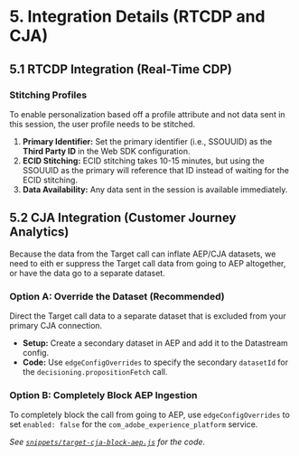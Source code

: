 # 5. Integration Details (RTCDP and CJA)

## 5.1 RTCDP Integration (Real-Time CDP)

### Stitching Profiles

To enable personalization based off a profile attribute and not data sent in this session, the user profile needs to be stitched.

1.  **Primary Identifier:** Set the primary identifier (i.e., SSOUUID) as the **Third Party ID** in the Web SDK configuration.
2.  **ECID Stitching:** ECID stitching takes 10-15 minutes, but using the SSOUUID as the primary will reference that ID instead of waiting for the ECID stitching.
3.  **Data Availability:** Any data sent in the session is available immediately.

## 5.2 CJA Integration (Customer Journey Analytics)

Because the data from the Target call can inflate AEP/CJA datasets, we need to eith er suppress the Target call data from going to AEP altogether, or have the data go to a separate dataset.

### Option A: Override the Dataset (Recommended)

Direct the Target call data to a separate dataset that is excluded from your primary CJA connection.

* **Setup:** Create a secondary dataset in AEP and add it to the Datastream config.
* **Code:** Use `edgeConfigOverrides` to specify the secondary `datasetId` for the `decisioning.propositionFetch` call.

### Option B: Completely Block AEP Ingestion 

To completely block the call from going to AEP, use `edgeConfigOverrides` to set `enabled: false` for the `com_adobe_experience_platform` service.

*See [`snippets/target-cja-block-aep.js`](../snippets/target-cja-block-aep.js) for the code.*